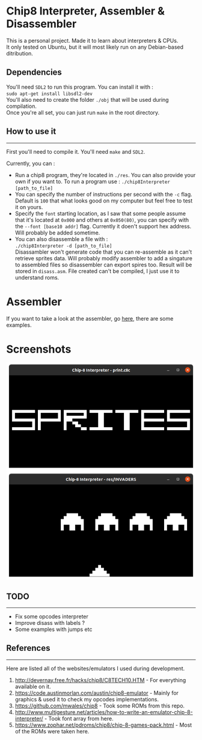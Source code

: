 # Chip8 Interpreter, Assembler & Disassembler
This is a personal project. Made it to learn about interpreters & CPUs.  
It only tested on Ubuntu, but it will most likely run on any Debian-based ditribution.

## Dependencies
You'll need `SDL2` to run this program. You can install it with :  
`sudo apt-get install libsdl2-dev`  
You'll also need to create the folder `./obj` that will be used during compilation.  
Once you're all set, you can just run `make` in the root directory.


## How to use it
___
First you'll need to compile it. You'll need `make` and `SDL2`.  
  
Currently, you can :  
- Run a chip8 program, they're located in `./res`. You can also provide your own if you want to. To run a program use : `./chip8Interpreter [path_to_file]`  
- You can specify the number of instructions per second with the `-c` flag. Default is `100` that what looks good on my computer but feel free to test it on yours.
- Specify the `font` starting location, as I saw that some people assume that it's located at `0x000` and others at `0x050(80)`, you can specify with the `--font [base10 addr]` flag. Currently it doen't support hex address. Will probably be added sometime.
- You can also disassemble a file with :  
`./chip8Interpreter -d [path_to_file]`   
Disassambler won't generate code that you can re-assemble as it can't retrieve sprites data. Will probably modify assembler to add a singature to assembled files so disassembler can export spires too.
Result will be stored in `disass.asm`. File created can't be compiled, I just use it to understand roms.

# Assembler

If you want to take a look at the assembler, go [here](./assembler), there are some examples.

# Screenshots
![sprites](./res/doc/sprites.png)
![invaders](./res/doc/invaders.png)

## TODO
---
- Fix some opcodes interpreter
- Improve disass with labels ?
- Some examples with jumps etc

## References
---
Here are listed all of the websites/emulators I used during development.  
1. http://devernay.free.fr/hacks/chip8/C8TECH10.HTM - For everything available on it.
2. https://code.austinmorlan.com/austin/chip8-emulator - Mainly for graphics & used it to check my opcodes implementations.
3. https://github.com/mwales/chip8 - Took some ROMs from this repo.
4. http://www.multigesture.net/articles/how-to-write-an-emulator-chip-8-interpreter/ - Took font array from here.
5. https://www.zophar.net/pdroms/chip8/chip-8-games-pack.html - Most of the ROMs were taken here.
